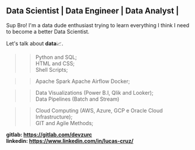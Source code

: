 ## Data Scientist | Data Engineer | Data Analyst |

Sup Bro!
I'm a data dude enthusiast trying to learn everything I think I need to become a better Data Scientist.

Let's talk about <b>data</b>📈.

>> Python and SQL;<br>
>> HTML and CSS;<br>
>> Shell Scripts;<br>

>> Apache Spark
>> Apache Airflow
>> Docker;

>> Data Visualizations (Power B.I, Qlik and Looker);<br>
>> Data Pipelines (Batch and Stream)<br>

>> Cloud Computing (AWS, Azure, GCP e Oracle Cloud Infrastructure);<br>
>> GIT and Agile Methods;<br>

<b>gitlab: https://gitlab.com/devzurc</b><br>
<b>linkedin: https://www.linkedin.com/in/lucas-cruz/</b>
